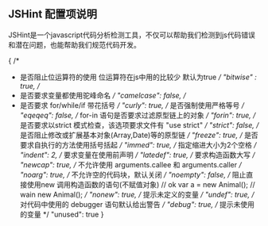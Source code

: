 ## JSHint 配置项说明
<p>JSHint是一个javascript代码分析检测工具，不仅可以帮助我们检测到js代码错误和潜在问题，也能帮助我们规范代码开发。</p>

{
  /*
   * 是否阻止位运算符的使用 位运算符在js中用的比较少 默认为true
   */
  "bitwise" : true,
  /*
   * 是否要求变量都使用驼峰命名 
   */
  "camelcase": false,
  /* 
   * 是否要求 for/while/if 带花括号
   */
  "curly": true,
  /*
   是否强制使用严格等号
   */
  "eqeqeq": false,
  /*
   for-in 语句是否要求过滤原型链上的对象
   */
   "forin": true,
  /*
   是否要求以strict 模式检查，该选项要求文件有 "use strict"
   */
   "strict": false,
   /*
    是否阻止修改或扩展基本对象(Array,Date)等的原型链
    */
   "freeze": true,
   /*
    是否要求自执行的方法使用括号括起
    */
    "immed": true,
    /*
     指定缩进大小为2个空格
     */
    "indent": 2,
    /*
     要求变量在使用前声明
     */
     "latedef": true,
   /*
    要求构造函数大写
    */
    "newcap": true,
    /*
     不允许使用 arguments.callee 和 arguments.caller
    */
    "noarg": true,
    /*
     不允许空的代码块，默认关闭
    */
    "noempty": false,
    /*
     阻止直接使用new 调用构造函数的语句(不赋值对象)
     // ok
     var a = new Animal();
     // wain
     new Animal();
    */
    "nonew": true,
    /*
     提示未定义的变量
     */
    "undef": true,
    /*
     对代码中使用的 debugger 语句默认给出警告
     */
     "debug": true,
     /* 
      提示未使用的变量
      */
      "unused": true
}